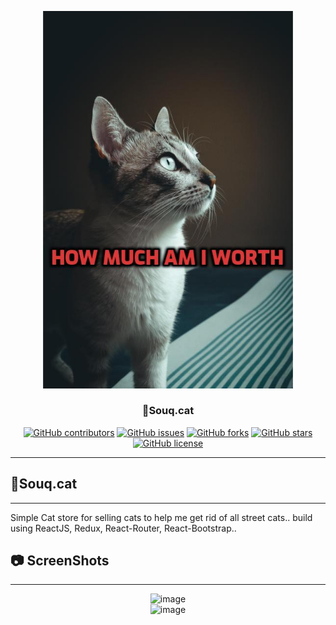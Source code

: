 <p align="center">
  <a href="" rel="noopener">
 <img width=400px  src="https://github.com/AbdallahHemdan/Souq.Cat/blob/master/Images/addtext_com_MTQ1OTAyMjg0OTk.jpg" alt="Souq.Cat image"></a>
</p>

<h3 align="center">🛒Souq.cat </h3>

<div align="center">

[![GitHub contributors](https://img.shields.io/github/contributors/AbdallahHemdan/15PuzzleGame)](https://github.com/AbdallahHemdan/15PuzzleGame/contributors)
[![GitHub issues](https://img.shields.io/github/issues/AbdallahHemdan/15PuzzleGame)](https://github.com/AbdallahHemdan/15PuzzleGame/issues)
[![GitHub forks](https://img.shields.io/github/forks/AbdallahHemdan/15PuzzleGame)](https://github.com/AbdallahHemdan/15PuzzleGame/network)
[![GitHub stars](https://img.shields.io/github/stars/AbdallahHemdan/15PuzzleGame)](https://github.com/AbdallahHemdan/15PuzzleGame/stargazers)
[![GitHub license](https://img.shields.io/github/license/AbdallahHemdan/15PuzzleGame)](https://github.com/AbdallahHemdan/15PuzzleGame/blob/master/LICENSE)

</div>

---
## 🛒Souq.cat 
--------------------

Simple Cat store for selling cats to help me get rid of all street cats.. build using ReactJS, Redux, React-Router, React-Bootstrap..

## 📷 ScreenShots 
-------------------

<div align="center">
  
![image](https://user-images.githubusercontent.com/40190772/76119094-5ff9f900-5ff7-11ea-929b-b58a21cba4bc.png)
<br>
![image](https://user-images.githubusercontent.com/40190772/76119132-71db9c00-5ff7-11ea-8d6a-d4b4d03a8d7a.png)
<br>


</div>


